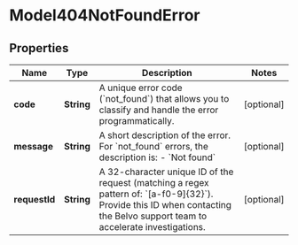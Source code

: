 

# Model404NotFoundError


## Properties

| Name | Type | Description | Notes |
|------------ | ------------- | ------------- | -------------|
|**code** | **String** | A unique error code (&#x60;not_found&#x60;) that allows you to classify and handle the error programmatically. |  [optional] |
|**message** | **String** | A short description of the error.  For &#x60;not_found&#x60; errors, the description is:    - &#x60;Not found&#x60; |  [optional] |
|**requestId** | **String** | A 32-character unique ID of the request (matching a regex pattern of: &#x60;[a-f0-9]{32}&#x60;). Provide this ID when contacting the Belvo support team to accelerate investigations. |  [optional] |



